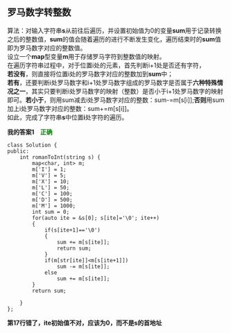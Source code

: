 ## 罗马数字转整数
算法：对输入字符串**s**从前往后遍历，并设置初始值为0的变量**sum**用于记录转换之后的整数值，**sum**的值会随着遍历的进行不断发生变化，遍历结束时的**sum**值即为罗马数字对应的整数值。    
设立一个**map**型变量**m**用于存储罗马字符到整数值的映射。    
在遍历字符串过程中，对于位置i处的元素，首先判断i+1处是否还有字符，    
**若没有**，则直接将位置i处的罗马数字对应的整数加到**sum**中；   
**若有**，还要判断i处罗马数字和i+1处罗马数字组成的罗马数字是否属于**六种特殊情况之一**，其实只要判断i处罗马数字的映射（整数）是否小于i+1处罗马数字的映射即可。**若小于**，则用sum减去i处罗马数字对应的整数：sum-=m[s[i]];**否则**用sum加上i处罗马数字对应的整数：sum+=m[s[i]]。   
如此，完成了字符串**s**中位置**i**处字符的遍历。

   
**我的答案1<font color=green>&ensp;&ensp;正确</font>**
```
class Solution {
public:
    int romanToInt(string s) {
        map<char, int> m;
        m['I'] = 1;
        m['V'] = 5;
        m['X'] = 10;
        m['L'] = 50;
        m['C'] = 100;
        m['D'] = 500;
        m['M'] = 1000;
        int sum = 0;
        for(auto ite = &s[0]; s[ite]='\0'; ite++)
        {
            if(s[ite+1]=='\0')
            {
                sum += m[s[ite]];
                return sum;
            }
            if(m[str[ite]]<m[s[ite+1]])
                sum -= m[s[ite]];
            else 
                sum += m[s[ite]];
        }
        return sum;    

    }
};
```
**第17行错了，ite初始值不对，应该为0，而不是s的首地址**